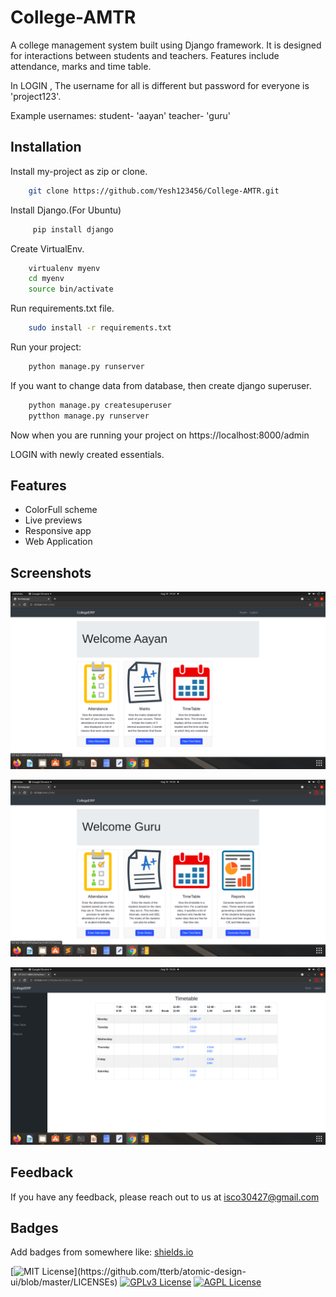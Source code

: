 
# College-AMTR

A college management system built using Django framework. It is designed for interactions between students and teachers. Features include attendance, marks and time table.

In LOGIN , The username for all is different but password for everyone is 'project123'.

Example usernames:
student- 'aayan'
teacher- 'guru'
## Installation

Install my-project as zip or clone.

```bash
    git clone https://github.com/Yesh123456/College-AMTR.git
```

Install Django.(For Ubuntu)

```bash
     pip install django
```
Create VirtualEnv.

```bash
    virtualenv myenv
    cd myenv
    source bin/activate
```

Run requirements.txt file.

```bash
    sudo install -r requirements.txt
```

Run your project:

```bash
    python manage.py runserver
```

If you want to change data from database, then create django superuser.

```bash
    python manage.py createsuperuser
    pytthon manage.py runserver
```

Now when you are running your project on https://localhost:8000/admin

LOGIN with newly created essentials.

## Features

- ColorFull scheme
- Live previews
- Responsive app
- Web Application

  
## Screenshots

![App Screenshot](screenshot/screenshot1.png)

![App Screenshot](screenshot/screeenshot2.png)

![App Screenshot](screenshot/screenshot3.png)




## Feedback

If you have any feedback, please reach out to us at isco30427@gmail.com

  
## Badges

Add badges from somewhere like: [shields.io](https://shields.io/)

[![MIT License](https://img.shields.io/apm/l/atomic-design-ui.svg?)](https://github.com/tterb/atomic-design-ui/blob/master/LICENSEs)
[![GPLv3 License](https://img.shields.io/badge/License-GPL%20v3-yellow.svg)](https://opensource.org/licenses/)
[![AGPL License](https://img.shields.io/badge/license-AGPL-blue.svg)](http://www.gnu.org/licenses/agpl-3.0)

  
